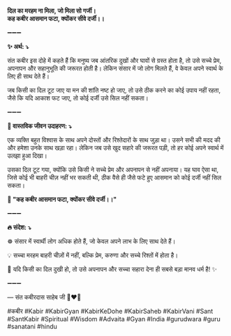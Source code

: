 **दिल का मरहम ना मिला, जो मिला सो गर्जी।**\
**कह कबीर आसमान फटा, क्योंकर सीवे दर्जी।।**

➖➖➖

**✨ अर्थ: ⤵**

संत कबीर इस दोहे में कहते हैं कि मनुष्य जब आंतरिक दुखों और घावों से ग्रस्त होता है, तो उसे सच्चे प्रेम, अपनापन और सहानुभूति की जरूरत होती है। लेकिन संसार में जो लोग मिलते हैं, वे केवल अपने स्वार्थ के लिए ही साथ देते हैं।

जब किसी का दिल टूट जाए या मन की शांति नष्ट हो जाए, तो उसे ठीक करने का कोई उपाय नहीं रहता, जैसे कि यदि आकाश फट जाए, तो कोई दर्जी उसे सिल नहीं सकता।

➖➖➖

**🌾 वास्तविक जीवन उदाहरण: ⤵**

एक व्यक्ति बहुत विश्वास के साथ अपने दोस्तों और रिश्तेदारों के साथ जुड़ा था। उसने सभी की मदद की और हमेशा उनके साथ खड़ा रहा। लेकिन जब उसे खुद सहारे की जरूरत पड़ी, तो हर कोई अपने स्वार्थ में उलझा हुआ दिखा।

उसका दिल टूट गया, क्योंकि उसे किसी ने सच्चे प्रेम और अपनापन से नहीं अपनाया। यह घाव ऐसा था, जिसे कोई भी बाहरी चीज़ नहीं भर सकती थी, ठीक वैसे ही जैसे फटे हुए आसमान को कोई दर्जी नहीं सिल सकता।

**📜 "कह कबीर आसमान फटा, क्योंकर सीवे दर्जी।।"**

➖➖➖

**🔥 संदेश: ⤵**

☸ संसार में स्वार्थी लोग अधिक होते हैं, जो केवल अपने लाभ के लिए साथ देते हैं।

💡 सच्चा मरहम बाहरी चीज़ों में नहीं, बल्कि प्रेम, करुणा और सच्चे रिश्तों में होता है।

🙏 यदि किसी का दिल दुखी हो, तो उसे अपनापन और सच्चा सहारा देना ही सबसे बड़ा मानव धर्म है! ✨

➖➖➖

— संत कबीरदास साहेब जी 🙏❤️💯

#कबीर #Kabir #KabirGyan #KabirKeDohe #KabirSaheb #KabirVani #Sant #SantKabir #Spiritual #Wisdom #Advaita #Gyan #India #gurudwara #guru #sanatani #hindu
